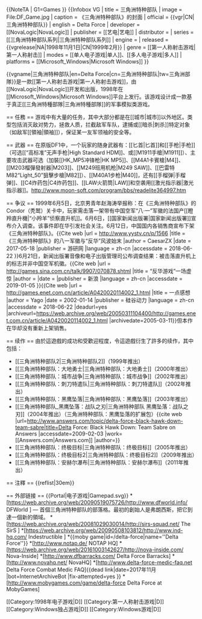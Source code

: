 {{NoteTA
| G1=Games
}}
{{Infobox VG
| title = 三角洲特种部队
| image = File:DF_Game.jpg
| caption = 《三角洲特种部队》的封面
| official    = {{vgr|CN|三角洲特种部队<ref name=yystv />}}
| english = Delta Force
| developer = [[NovaLogic|NovaLogic]]
| publisher = [[艺电|艺电]]
| distributor =
| series = [[三角洲特种部队系列|三角洲特种部队系列]]
| engine =
| released = {{vgrelease|NA|1998年11月1日|CN|1999年2月<ref name=yystv />}}
| genre = [[第一人称射击游戏|第一人称射击]]
| modes = [[单人电子游戏|单人]]、[[多人电子游戏|多人]]
| platforms = [[Microsoft_Windows|Microsoft Windows]]
}}

{{vgname|三角洲特种部队|en=Delta Force|cn=三角洲特种部队|tw=三角洲部隊}}是一款[[第一人称射击游戏|第一人称射击游戏]]，由[[NovaLogic|NovaLogic]]开发和出版，1998年在[[Microsoft_Windows|Microsoft Windows]]平台上发行。该游戏设计成一款基于真正[[三角洲特種部隊|三角洲特種部隊]]的军事模拟类游戏。

== 任務 ==
游戏中有大量的任务，其中大部分都是在[[城市|城市]]以外地区。类型包括消灭敌对势力，拯救人质，拦截敌军车队，逮捕或[[暗杀|刺杀]]特定对象（如敌军[[領袖|領袖]]），保证某一友军领袖的安全等。

== 武器 ==
在原版DF1中，一个玩家的随身武器有：[[匕首|匕首]]和[[手枪|手枪]]（可选[[“高标准”无声手枪|High Standard HDM]]、或[[M1911手槍|M1911]]）、主要攻击武器可选（加裝[[HK_MP5冲锋枪|HK MP5]]、[[M4A1卡賓槍|M4]]、[[M203榴彈發射器|M203]]、[[M249班用机枪|M249 SAW]]、[[巴雷特M82“Light_50”狙擊步槍|M82]]）、[[M40A1步枪|M40]]，还有[[手榴弹|手榴弹]]、[[C4炸药包|C4炸药包]]、[[LAW火箭筒|LAW]]和空袭用[[激光指示器|激光指示器]]。<ref>http://www.moon-soft.com/program/bbs/readelite364997.htm</ref>

== 争议 ==
1999年6月5日，北京男青年赵海涛举报称：在《三角洲特种部队》的Condor（秃鹫）关卡中，玩家需击落一架带有中国空军“八·一”军徽的法国产[[瞪羚直升機|“小羚羊”侦察直升机]]。6月6日，[[国家新闻出版署|国家新闻出版署]]宣布介入调查。该事件即在华引发社会关注。6月12日，中国国内各销售商宣布下架《三角洲特种部队》。<ref name=yystv>{{Cite web |url = http://www.yystv.cn/p/1566 |title = 《三角洲特种部队》的八一军徽与“反华”风波始末 |author = CaesarZX |date = 2017-05-18 |publisher = 游研网 |language = zh-cn |accessdate = 2018-06-22 }}</ref>6月21日，新闻出版署音像和电子出版管理司公布调查结果：被击落直升机上的标志并非中国空军机徽。<ref>{{Cite web |url = http://games.sina.com.cn/talk/9907/070878.shtml |title = “反华游戏”一场虚惊 |author =  |date =  |publisher = 新浪 |language = zh-cn |accessdate = 2019-01-05 }}</ref><ref>{{Cite web |url = http://games.enet.com.cn/article/A0420020114002_1.html |title = 一点感想 |author = Yago |date = 2002-01-14 |publisher = 硅谷动力 |language = zh-cn |accessdate = 2018-06-22 |deadurl=yes |archiveurl=https://web.archive.org/web/20050311104400/http://games.enet.com.cn/article/A0420020114002_1.html |archivedate=2005-03-11}}</ref>但本作在华却没有重新上架销售。<ref name=yystv />


== 续作 ==
由於這遊戲的成功和受歡迎程度，令這遊戲衍生了許多的续作，其中包括：

* [[三角洲特种部队2|三角洲特种部队2]]（1999年推出）
* [[三角洲特种部队：大地勇士|三角洲特种部队：大地勇士]]（2000年推出）
* [[三角洲特种部队：城市战争|三角洲特种部队：城市战争]]（2002年推出）
* [[三角洲特种部队：刺刀特遣队|三角洲特种部队：刺刀特遣队]]（2002年推出）
* [[三角洲特种部队：黑鹰坠落|三角洲特种部队：黑鹰坠落]]（2003年推出）
* [[三角洲特种部队_黑鹰坠落：战队之刃|三角洲特种部队 黑鹰坠落：战队之刃]]（2004年推出）（三角洲特种部队：黑鹰坠落的扩展包）<ref name="Answers">{{cite web |url=http://www.answers.com/topic/delta-force-black-hawk-down-team-sabre|title=Delta Force: Black Hawk Down: Team Sabre on Answers |accessdate=2009-02-03 |work=[[Answers.com|Answers.com]] |author=}}</ref>
* [[三角洲特种部队：终极目标|三角洲特种部队：终极目标]]（2005年推出）
* [[三角洲特种部队：终极目标2|三角洲特种部队：终极目标2]]（2009年推出）
* [[三角洲特种部队：安赫尔瀑布|三角洲特种部队：安赫尔瀑布]]（2011年推出）

== 注釋 ==
{{reflist|30em}}

== 外部链接 ==
{{Portal|电子游戏|Gamepad.svg}}
*[https://web.archive.org/web/20090519075726/http://www.dfworld.info/ DFWorld ] — 首個三角洲特种部队的部落格。最初的創始人是弗朗西斯，把它到達一個新的領域。
*[https://web.archive.org/web/20081029030014/http://sirs-squad.net/ The SirS ]
*[https://web.archive.org/web/20090508103812/http://www.ind-hq.com/ Indestructible ]
*{{moby game|id=/delta-force|name=''Delta Force''}}
*[http://www.notap.de/ NOTAP HQ]
*[https://web.archive.org/web/20161003142627/http://nova-inside.com/ Nova-Inside]
*[http://www.dfbarracks.com/ Delta Force Barracks]
*[http://www.novahq.net/ NovaHQ]
*[http://www.delta-force-medic-faq.net Delta Force Combat Medic FAQ]{{dead link|date=2017年11月 |bot=InternetArchiveBot |fix-attempted=yes }}
*[http://www.mobygames.com/game/delta-force Delta Force at MobyGames]

[[Category:1998年电子游戏|D]]
[[Category:第一人称射击游戏|D]]
[[Category:Windows独占游戏|D]]
[[Category:Windows游戏|D]]